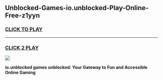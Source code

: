 
## Unblocked-Games-io.unblocked-Play-Online-Free-z1yyn
<h3>
<a href="https://premium76.site?title=io.unblocked&ref=26A">CLICK TO PLAY</a></h3>
<hr>

<h3>
<a href="https://premium76.site?title=io.unblocked&ref=26A">CLICK 2 PLAY</a>
  
</h3>

<a href="https://premium76.site?title=io.unblocked&ref=26A"><img src="https://clearcache.store/games.png"></a>


**io.unblocked games unblocked: Your Gateway to Fun and Accessible Online Gaming**
